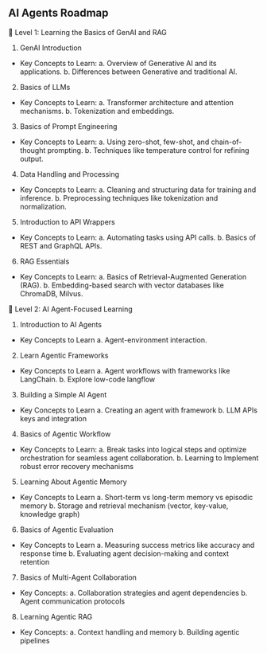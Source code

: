 ## AI Agents Roadmap

📌 Level 1: Learning the Basics of GenAI and RAG

1. GenAI Introduction
- Key Concepts to Learn:
a. Overview of Generative AI and its applications.
b. Differences between Generative and traditional AI.

2. Basics of LLMs
- Key Concepts to Learn:
a. Transformer architecture and attention mechanisms.
b. Tokenization and embeddings.

3. Basics of Prompt Engineering
- Key Concepts to Learn:
a. Using zero-shot, few-shot, and chain-of-thought prompting.
b. Techniques like temperature control for refining output.

4. Data Handling and Processing
- Key Concepts to Learn:
a. Cleaning and structuring data for training and inference.
b. Preprocessing techniques like tokenization and normalization.

5. Introduction to API Wrappers
- Key Concepts to Learn:
a. Automating tasks using API calls.
b. Basics of REST and GraphQL APIs.

6. RAG Essentials
- Key Concepts to Learn:
a. Basics of Retrieval-Augmented Generation (RAG).
b. Embedding-based search with vector databases like ChromaDB, Milvus.

📌 Level 2: AI Agent-Focused Learning

1. Introduction to AI Agents
- Key Concepts to Learn
a. Agent-environment interaction.

2. Learn Agentic Frameworks
- Key Concepts to Learn
a. Agent workflows with frameworks like LangChain.
b. Explore low-code langflow

3. Building a Simple AI Agent
- Key Concepts to Learn
a. Creating an agent with framework 
b. LLM APIs keys and integration

4. Basics of Agentic Workflow
- Key Concepts to Learn:
a. Break tasks into logical steps and optimize orchestration for seamless agent collaboration.
b. Learning to Implement robust error recovery mechanisms

5. Learning About Agentic Memory
- Key Concepts to Learn
a. Short-term vs long-term memory vs episodic memory
b. Storage and retrieval mechanism (vector, key-value, knowledge graph)

6. Basics of Agentic Evaluation
- Key Concepts to Learn
a. Measuring success metrics like accuracy and response time
b. Evaluating agent decision-making and context retention

7. Basics of Multi-Agent Collaboration
- Key Concepts:
a. Collaboration strategies and agent dependencies
b. Agent communication protocols

8. Learning Agentic RAG
- Key Concepts:
a. Context handling and memory
b. Building agentic pipelines
